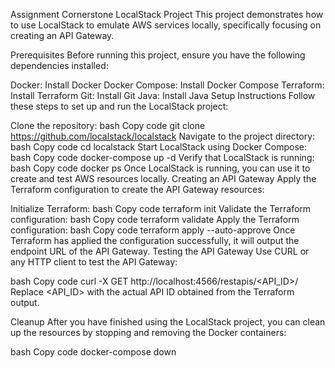 
Assignment Cornerstone
LocalStack Project
This project demonstrates how to use LocalStack to emulate AWS services locally, specifically focusing on creating an API Gateway.

Prerequisites
Before running this project, ensure you have the following dependencies installed:

Docker: Install Docker
Docker Compose: Install Docker Compose
Terraform: Install Terraform
Git: Install Git
Java: Install Java
Setup Instructions
Follow these steps to set up and run the LocalStack project:

Clone the repository:
bash
Copy code
git clone https://github.com/localstack/localstack
Navigate to the project directory:
bash
Copy code
cd localstack
Start LocalStack using Docker Compose:
bash
Copy code
docker-compose up -d
Verify that LocalStack is running:
bash
Copy code
docker ps
Once LocalStack is running, you can use it to create and test AWS resources locally.
Creating an API Gateway
Apply the Terraform configuration to create the API Gateway resources:

Initialize Terraform:
bash
Copy code
terraform init
Validate the Terraform configuration:
bash
Copy code
terraform validate
Apply the Terraform configuration:
bash
Copy code
terraform apply --auto-approve
Once Terraform has applied the configuration successfully, it will output the endpoint URL of the API Gateway.
Testing the API Gateway
Use CURL or any HTTP client to test the API Gateway:

bash
Copy code
curl -X GET http://localhost:4566/restapis/<API_ID>/
Replace <API_ID> with the actual API ID obtained from the Terraform output.

Cleanup
After you have finished using the LocalStack project, you can clean up the resources by stopping and removing the Docker containers:

bash
Copy code
docker-compose down
